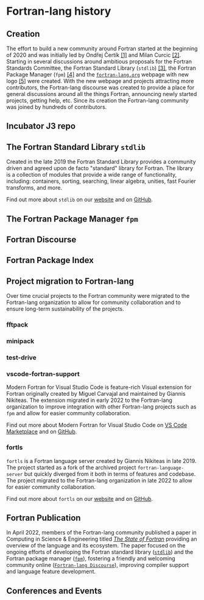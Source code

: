 # Fortran-lang history

## Creation

The effort to build a new community around Fortran started at the beginning of 2020
and was initially led by Ondřej Čertík [[1]][blog-ondrej] and Milan Curcic [[2]][blog-milan].
Starting in several discussions around ambitious proposals for the Fortran Standards
Committee, the Fortran Standard Library (`stdlib`) [[3]][issue-stdlib], the Fortran
Package Manager (`fpm`) [[4]][issue-fpm] and the [`fortran-lang.org`][webpage-orig]
webpage with new logo [[5]][issue-logo] were created.
With the new webpage and projects attracting more contributors, the Fortran-lang discourse
was created to provide a place for general discussions around all the things Fortran,
announcing newly started projects, getting help, etc.
Since its creation the Fortran-lang community was joined by hundreds of contributors.

[blog-ondrej]: https://ondrejcertik.com/blog/2021/03/resurrecting-fortran/
[blog-milan]: https://medium.com/modern-fortran/first-year-of-fortran-lang-d8796bfa0067
[issue-fpm]: https://github.com/j3-fortran/fortran_proposals/issues/55
[issue-stdlib]: https://github.com/j3-fortran/fortran_proposals/issues/104
[issue-logo]: https://github.com/j3-fortran/fortran_proposals/issues/47
[webpage-orig]: https://web.archive.org/web/20200504000648/https://fortran-lang.org/

## Incubator J3 repo

## The Fortran Standard Library `stdlib`

Created in the late 2019 the Fortran Standard Library provides
a community driven and agreed upon de facto "standard" library for Fortran.
The library is a collection of modules that provide a wide range of
functionality, including: containers, sorting, searching, linear algebra,
unities, fast Fourier transforms, and more.

Find out more about `stdlib` on our [website](https://stdlib.fortran-lang.org/)
and on [GitHub](https://github.com/fortran-lang/stdlib).

## The Fortran Package Manager `fpm`

## Fortran Discourse

## Fortran Package Index

## Project migration to Fortran-lang

Over time crucial projects to the Fortran community were migrated to the
Fortran-lang organization to allow for community collaboration and to ensure
long-term sustainability of the projects.

### fftpack

### minipack

### test-drive

### vscode-fortran-support

<!-- Migration date: 22-04-2022 -->

Modern Fortran for Visual Studio Code is feature-rich Visual extension
for Fortran originally created by
Miguel Carvajal and maintained by Giannis Nikiteas.
The extension migrated in early 2022 to the Fortran-lang organization
to improve integration with other Fortran-lang projects such as `fpm`
and allow for easier community collaboration.

Find out more about Modern Fortran for Visual Studio Code on
[VS Code Marketplace](https://marketplace.visualstudio.com/items?itemName=fortran-lang.linter-gfortran)
and on [GitHub](httos://github.com/fortran-lang/vscode-fortran-support).

### fortls

<!-- Migration date: 28-11-2022 -->

`fortls` is a Fortran language server created by Giannis Nikiteas
in late 2019. The project started as a fork of the
archived project `fortran-language-server` but quickly diverged from it
both in terms of features and codebase. The project migrated to the
Fortran-lang organization in late 2022 to allow for easier community
collaboration.

Find out more about `fortls` on our [website](https://fortls.fortran-lang.org/)
and on [GitHub](https://github.com/fortran-lang/fortls).

## Fortran Publication

In April 2022, members of the Fortran-lang community published a paper in
Computing in Science & Engineering titled [_The State of Fortran_][pub-state-of-fortran]
providing an overview of the language and its ecosystem.
The paper focused on the ongoing efforts
of developing the Fortran standard library ([`stdlib`][webpage-stdlib])
and the Fortran package manager ([`fpm`][webpage-fpm]),
fostering a friendly and welcoming community online ([`Fortran-lang Discourse`][discourse]),
improving compiler support and language feature development.

[pub-state-of-fortran]: https://ieeexplore.ieee.org/document/9736688
[discourse]: https://fortran-lang.discourse.group/
[webpage-fpm]: https://fpm.fortran-lang.org/
[webpage-stdlib]: https://stdlib.fortran-lang.org/
## Conferences and Events
